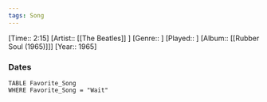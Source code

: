 ```yaml
---
tags: Song  
---
```

[Time:: 2:15]
[Artist:: [[The Beatles]] ]
[Genre:: ]
[Played:: ]
[Album:: [[Rubber Soul (1965)]]]
[Year:: 1965]
### Dates
````dataview
TABLE Favorite_Song
WHERE Favorite_Song = "Wait"
````
